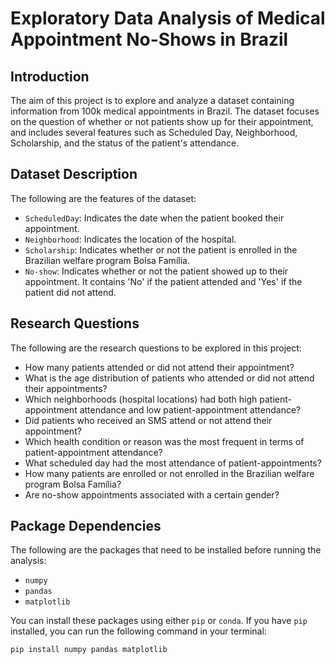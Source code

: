 # Exploratory Data Analysis of Medical Appointment No-Shows in Brazil

## Introduction

The aim of this project is to explore and analyze a dataset containing information from 100k medical appointments in Brazil. The dataset focuses on the question of whether or not patients show up for their appointment, and includes several features such as Scheduled Day, Neighborhood, Scholarship, and the status of the patient's attendance.

## Dataset Description

The following are the features of the dataset:
- `ScheduledDay`: Indicates the date when the patient booked their appointment.
- `Neighborhood`: Indicates the location of the hospital.
- `Scholarship`: Indicates whether or not the patient is enrolled in the Brazilian welfare program Bolsa Família.
- `No-show`: Indicates whether or not the patient showed up to their appointment. It contains 'No' if the patient attended and 'Yes' if the patient did not attend.

## Research Questions

The following are the research questions to be explored in this project:
- How many patients attended or did not attend their appointment?
- What is the age distribution of patients who attended or did not attend their appointments?
- Which neighborhoods (hospital locations) had both high patient-appointment attendance and low patient-appointment attendance?
- Did patients who received an SMS attend or not attend their appointment?
- Which health condition or reason was the most frequent in terms of patient-appointment attendance?
- What scheduled day had the most attendance of patient-appointments?
- How many patients are enrolled or not enrolled in the Brazilian welfare program Bolsa Família?
- Are no-show appointments associated with a certain gender?

## Package Dependencies

The following are the packages that need to be installed before running the analysis:
- `numpy`
- `pandas`
- `matplotlib`

You can install these packages using either `pip` or `conda`. If you have `pip` installed, you can run the following command in your terminal:

```bash
pip install numpy pandas matplotlib
